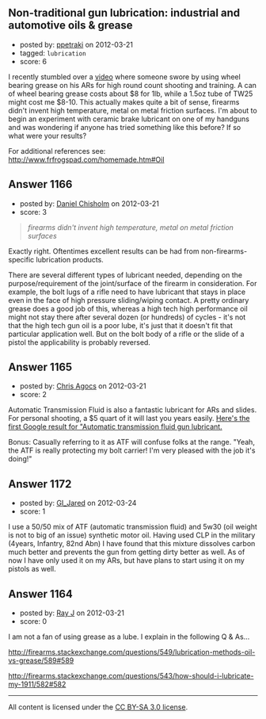 ## Non-traditional gun lubrication: industrial and automotive oils & grease

- posted by: [ppetraki](https://stackexchange.com/users/-1/380-ppetraki) on 2012-03-21
- tagged: `lubrication`
- score: 6

I recently stumbled over a [video][1] where someone swore by using wheel bearing grease on his ARs for high round count shooting and training. A can of wheel bearing grease costs about $8 for 1lb, while a 1.5oz tube of TW25 might cost me $8-10. This actually makes quite a bit of sense, firearms didn't invent high temperature, metal on metal friction surfaces. I'm about to begin an experiment with ceramic brake lubricant on one of my handguns and was wondering if anyone has tried something like this before? If so what were your results? 

For additional references see: http://www.frfrogspad.com/homemade.htm#Oil

  [1]: http://www.youtube.com/watch?v=OXIsKEHo-4g


## Answer 1166

- posted by: [Daniel Chisholm](https://stackexchange.com/users/-1/36-daniel-chisholm) on 2012-03-21
- score: 3

> *firearms didn't invent high temperature, metal on metal friction surfaces*

Exactly right.  Oftentimes excellent results can be had from non-firearms-specific lubrication products.

There are several different types of lubricant needed, depending on the purpose/requirement of the joint/surface of the firearm in consideration.  For example, the bolt lugs of a rifle need to have lubricant that stays in place even in the face of high pressure sliding/wiping contact.  A pretty ordinary grease does a good job of this, whereas a high tech high performance oil might not stay there after several dozen (or hundreds) of cycles - it's not that the high tech gun oil is a poor lube, it's just that it doesn't fit that particular application well.  But on the bolt body of a rifle or the slide of a pistol the applicability is probably reversed.



## Answer 1165

- posted by: [Chris Agocs](https://stackexchange.com/users/-1/12-chris-agocs) on 2012-03-21
- score: 2

<p>Automatic Transmission Fluid is also a fantastic lubricant for ARs and slides. For personal shooting, a $5 quart of it will last you years easily. <a href="http://www.grantcunningham.com/lubricants101.html" rel="nofollow">Here's the first Google result for "Automatic transmission fluid gun lubricant.</a></p>

<p>Bonus: Casually referring to it as ATF will confuse folks at the range. "Yeah, the ATF is really protecting my bolt carrier! I'm very pleased with the job it's doing!"</p>



## Answer 1172

- posted by: [GI_Jared](https://stackexchange.com/users/-1/488-gi-jared) on 2012-03-24
- score: 1

I use a 50/50 mix of ATF (automatic transmission fluid) and 5w30 (oil weight is not to big of an issue) synthetic motor oil. Having used CLP in the military (4years, Infantry, 82nd Abn) I have found that this mixture dissolves carbon much better and prevents the gun from getting dirty better as well. As of now I have only used it on my ARs, but have plans to start using it on my pistols as well. 


## Answer 1164

- posted by: [Ray J](https://stackexchange.com/users/-1/166-ray-j) on 2012-03-21
- score: 0

I am not a fan of using grease as a lube.  I explain in the following Q & As...

http://firearms.stackexchange.com/questions/549/lubrication-methods-oil-vs-grease/589#589

http://firearms.stackexchange.com/questions/543/how-should-i-lubricate-my-1911/582#582



---

All content is licensed under the [CC BY-SA 3.0 license](https://creativecommons.org/licenses/by-sa/3.0/).
